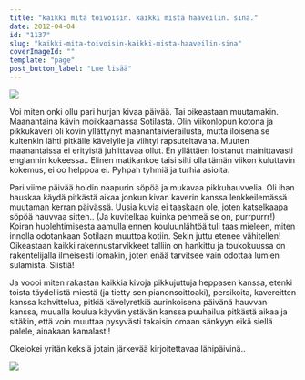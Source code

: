 ```yaml
---
title: "kaikki mitä toivoisin. kaikki mistä haaveilin. sinä."
date: 2012-04-04
id: "1137"
slug: "kaikki-mita-toivoisin-kaikki-mista-haaveilin-sina"
coverImageId: ""
template: "page"
post_button_label: "Lue lisää"
---
```


[![](/images/melli2.png)](http://2.bp.blogspot.com/-aIRq2b4qtc4/T3x0gyap37I/AAAAAAAAAgw/l9GvcVq8f4Y/s1600/melli2.png)

Voi miten onki ollu pari hurjan kivaa päivää. Tai oikeastaan muutamakin. Maanantaina kävin moikkaamassa Sotilasta. Olin viikonlopun kotona ja pikkukaveri oli kovin yllättynyt maanantaivierailusta, mutta iloisena se kuitenkin lähti pitkälle kävelylle ja viihtyi rapsuteltavana. Muuten maanantaissa ei erityistä juhlittavaa ollut. En yllättäen loistanut mainittavasti englannin kokeessa.. Elinen matikankoe taisi silti olla tämän viikon kuluttavin kokemus, ei oo helppoa ei. Pyhpah tyhmiä ja turhia asioita.

Pari viime päivää hoidin naapurin söpöä ja mukavaa pikkuhauvvelia. Oli ihan hauskaa käydä pitkästä aikaa jonkun kivan kaverin kanssa lenkkeilemässä muutaman kerran päivässä. Uusia kuvia ei taaskaan ole, joten katselkaapa söpöä hauvvaa sitten.. (Ja kuvitelkaa kuinka pehmeä se on, purrpurrr!) Koiran huolehtimisesta aamulla ennen kouluunlähtöä tuli taas mieleen, miten innolla odotankaan Sotilaan muuttoa kotiin. Sekin juttu etenee vähitellen! Oikeastaan kaikki rakennustarvikkeet talliin on hankittu ja toukokuussa on rakentelijalla ilmeisesti lomakin, joten enää tarvitsee vain odottaa lumien sulamista. Siistiä!

Ja voooi miten rakastan kaikkia kivoja pikkujuttuja heppasen kanssa, etenki toista täydellistä miestä (ja tietty sen pianonsoittoaki), persikoita, kavereitten kanssa kahvittelua, pitkiä kävelyretkiä aurinkoisena päivänä hauvvan kanssa, muualla koulua käyvän ystävän kanssa puuhailua pitkästä aikaa ja sitäkin, että voin muuttaa pysyvästi takaisin omaan sänkyyn eikä siellä palele, ainakaan kamalasti!

Okeiokei yritän keksiä jotain järkevää kirjoitettavaa lähipäivinä..

[![](/images/11.png)](http://2.bp.blogspot.com/-_md45XlH5Dg/T3x0iorS5AI/AAAAAAAAAg4/p7N0G4cd9js/s1600/11.png)
